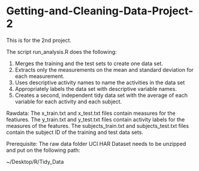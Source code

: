 Getting-and-Cleaning-Data-Project-2
===================================
This is for the 2nd project. 

The script run_analysis.R does the following: 

1. Merges the training and the test sets to create one data set.
2. Extracts only the measurements on the mean and standard deviation for each measurement. 
3.	Uses descriptive activity names to name the activities in the data set
4.	Appropriately labels the data set with descriptive variable names. 
5.	Creates a second, independent tidy data set with the average of each variable for each activity and each subject. 

Rawdata:
The x_train.txt and x_test.txt files contain measures for the featiures. 
The y_train.txt and y_test.txt files contain activity labels for the measures of the features.
The subjects_train.txt and subjects_test.txt files contain the subject ID of the training and test data sets.

Prerequisite: 
The raw data folder UCI HAR Dataset needs to be unzipped and put on the following path: 

~/Desktop/R/Tidy_Data




